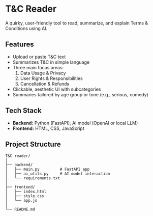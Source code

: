 # T&C Reader

A quirky, user-friendly tool to read, summarize, and explain Terms & Conditions using AI.

## Features
- Upload or paste T&C text
- Summarizes T&C in simple language
- Three main focus areas:
  1. Data Usage & Privacy
  2. User Rights & Responsibilities
  3. Cancellation & Refunds
- Clickable, aesthetic UI with subcategories
- Summaries tailored by age group or tone (e.g., serious, comedy)

## Tech Stack
- **Backend:** Python (FastAPI), AI model (OpenAI or local LLM)
- **Frontend:** HTML, CSS, JavaScript

## Project Structure
```
T&C reader/
│
├── backend/
│   ├── main.py         # FastAPI app
│   ├── ai_utils.py     # AI model interaction
│   └── requirements.txt
│
├── frontend/
│   ├── index.html
│   ├── style.css
│   └── app.js
│
└── README.md
``` 